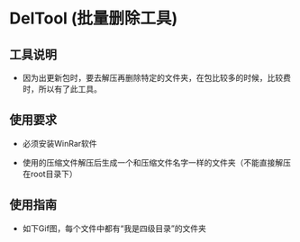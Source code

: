 # DelTool (批量删除工具)

## 工具说明

*  因为出更新包时，要去解压再删除特定的文件夹，在包比较多的时候，比较费时，所以有了此工具。

## 使用要求

+ 必须安装WinRar软件

+ 使用的压缩文件解压后生成一个和压缩文件名字一样的文件夹（不能直接解压在root目录下）

## 使用指南

+ 如下Gif图，每个文件中都有“我是四级目录”的文件夹

